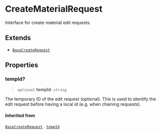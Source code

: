 # CreateMaterialRequest

Interface for create material edit requests.

## Extends

- [`BaseCreateRequest`](BaseCreateRequest.md)

## Properties

### tempId?

> `optional` **tempId**: `string`

The temporary ID of the edit request (optional). This is used to
identify the edit request before having a local id (e.g. when
chaining requests).

#### Inherited from

[`BaseCreateRequest`](BaseCreateRequest.md) . [`tempId`](BaseCreateRequest.md#tempid)
